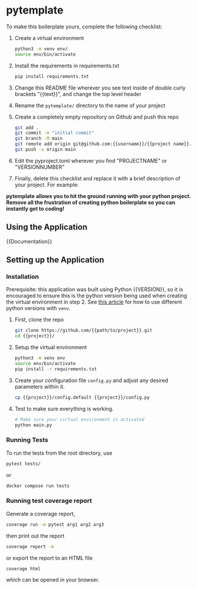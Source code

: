 # pytemplate

To make this boilerplate yours, complete the following checklist:

1. Create a virtual environment

   ```sh
   python3 -m venv env/
   source env/bin/activate
   ```

2. Install the requirements in requirements.txt

   ```sh
   pip install requirements.txt
   ```

3. Change this README file wherever you see text inside of double curly brackets "{{text}}", and change the top level header
4. Rename the `pytemplate/` directory to the name of your project
5. Create a completely empty repository on Github and push this repo

   ```sh
   git add .
   git commit -m "initial commit"
   git branch -M main
   git remote add origin git@github.com:{{username}}/{{project name}}.git
   git push -u origin main
   ```

6. Edit the pyproject.toml wherever you find "PROJECTNAME" or "VERSIONNUMBER"

7. Finally, delete this checklist and replace it with a brief description of your project. For example:

**pytemplate allows you to hit the ground running with your python project. Remove all the frustration of creating python boilerplate so you can instantly get to coding!**

## Using the Application

{{Documentation}}

## Setting up the Application

### Installation

Prerequisite: this application was built using Python {{VERSION}}, so it is encouraged to ensure this is the python version being used when creating the virtual environment in step 2. See [this article](https://www.freecodecamp.org/news/manage-multiple-python-versions-and-virtual-environments-venv-pyenv-pyvenv-a29fb00c296f/) for how to use different python versions with `venv`.

1. First, clone the repo

   ```bash
   git clone https://github.com/{{path/to/project}}.git
   cd {{project}}/
   ```

2. Setup the virtual environment

   ```bash
   python3 -m venv env
   source env/bin/activate
   pip install -r requirements.txt
   ```

3. Create your configuration file `config.py` and adjust any desired parameters within it.

   ```bash
   cp {{project}}/config.default {{project}}/config.py
   ```

4. Test to make sure everything is working.

   ```bash
   # Make sure your virtual environment is activated
   python main.py
   ```

### Running Tests

To run the tests from the root directory, use

```bash
pytest tests/
```

or

```bash
docker compose run tests
```

### Running test coverage report

Generate a coverage report,

   ```bash
   coverage run -m pytest arg1 arg2 arg3
   ```

then print out the report

   ```bash
   coverage report -m
   ```

or export the report to an HTML file

   ```bash
   coverage html
   ```

 which can be opened in your browser.
